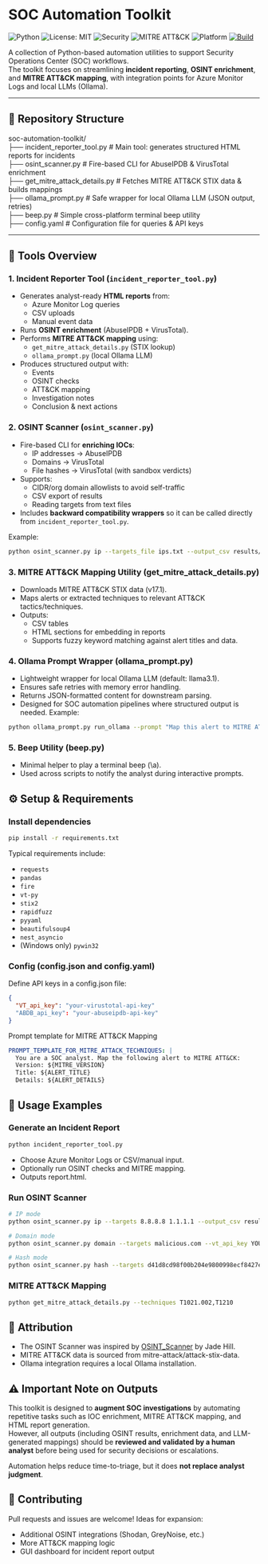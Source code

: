 # SOC Automation Toolkit

![Python](https://img.shields.io/badge/Python-3.10%2B-blue.svg)
![License: MIT](https://img.shields.io/badge/License-MIT-green.svg)
![Security](https://img.shields.io/badge/Focus-SOC%20Automation-red.svg)
![MITRE ATT&CK](https://img.shields.io/badge/MITRE%20ATT%26CK-v17.1-orange.svg)
![Platform](https://img.shields.io/badge/Platform-Windows%20%7C%20Linux%20%7C%20macOS-lightgrey.svg)
[![Build](https://github.com/MYoussef23/soc-automation-toolkit/actions/workflows/ci.yml/badge.svg)](https://github.com/MYoussef23/soc-automation-toolkit/actions/workflows/ci.yml)


A collection of Python-based automation utilities to support Security Operations Center (SOC) workflows.  
The toolkit focuses on streamlining **incident reporting**, **OSINT enrichment**, and **MITRE ATT&CK mapping**, with integration points for Azure Monitor Logs and local LLMs (Ollama).

---

## 📂 Repository Structure
soc-automation-toolkit/<br>
├── incident_reporter_tool.py # Main tool: generates structured HTML reports for incidents<br>
├── osint_scanner.py # Fire-based CLI for AbuseIPDB & VirusTotal enrichment<br>
├── get_mitre_attack_details.py # Fetches MITRE ATT&CK STIX data & builds mappings<br>
├── ollama_prompt.py # Safe wrapper for local Ollama LLM (JSON output, retries)<br>
├── beep.py # Simple cross-platform terminal beep utility<br>
├── config.yaml # Configuration file for queries & API keys

---

## 🚀 Tools Overview

### 1. Incident Reporter Tool (`incident_reporter_tool.py`)
- Generates analyst-ready **HTML reports** from:
  - Azure Monitor Log queries
  - CSV uploads
  - Manual event data
- Runs **OSINT enrichment** (AbuseIPDB + VirusTotal).
- Performs **MITRE ATT&CK mapping** using:
  - `get_mitre_attack_details.py` (STIX lookup)
  - `ollama_prompt.py` (local Ollama LLM)
- Produces structured output with:
  - Events
  - OSINT checks
  - ATT&CK mapping
  - Investigation notes
  - Conclusion & next actions

### 2. OSINT Scanner (`osint_scanner.py`)
- Fire-based CLI for **enriching IOCs**:
  - IP addresses → AbuseIPDB
  - Domains → VirusTotal
  - File hashes → VirusTotal (with sandbox verdicts)
- Supports:
  - CIDR/org domain allowlists to avoid self-traffic
  - CSV export of results
  - Reading targets from text files
- Includes **backward compatibility wrappers** so it can be called directly from `incident_reporter_tool.py`.

Example:
```bash
python osint_scanner.py ip --targets_file ips.txt --output_csv results/abuseipdb.csv
```
### 3. MITRE ATT&CK Mapping Utility (get_mitre_attack_details.py)
- Downloads MITRE ATT&CK STIX data (v17.1).
- Maps alerts or extracted techniques to relevant ATT&CK tactics/techniques.
- Outputs:
  - CSV tables
  - HTML sections for embedding in reports
  - Supports fuzzy keyword matching against alert titles and data.

### 4. Ollama Prompt Wrapper (ollama_prompt.py)
- Lightweight wrapper for local Ollama LLM (default: llama3.1).
- Ensures safe retries with memory error handling.
- Returns JSON-formatted content for downstream parsing.
- Designed for SOC automation pipelines where structured output is needed.
Example:
```bash
python ollama_prompt.py run_ollama --prompt "Map this alert to MITRE ATT&CK" --ollama_model llama3.1
```
### 5. Beep Utility (beep.py)
- Minimal helper to play a terminal beep (\a).
- Used across scripts to notify the analyst during interactive prompts.
## ⚙️ Setup & Requirements
### Install dependencies
```bash
pip install -r requirements.txt
```
Typical requirements include:
- `requests`
- `pandas`
- `fire`
- `vt-py`
- `stix2`
- `rapidfuzz`
- `pyyaml`
- `beautifulsoup4`
- `nest_asyncio`
- (Windows only) `pywin32`
### Config (config.json and config.yaml)
Define API keys in a config.json file:
```json
{
  "VT_api_key": "your-virustotal-api-key"
  "ABDB_api_key": "your-abuseipdb-api-key"
}
```
Prompt template for MITRE ATT&CK Mapping
```yaml
PROMPT_TEMPLATE_FOR_MITRE_ATTACK_TECHNIQUES: |
  You are a SOC analyst. Map the following alert to MITRE ATT&CK:
  Version: ${MITRE_VERSION}
  Title: ${ALERT_TITLE}
  Details: ${ALERT_DETAILS}
```
## 📝 Usage Examples
### Generate an Incident Report
```bash
python incident_reporter_tool.py
```
- Choose Azure Monitor Logs or CSV/manual input.
- Optionally run OSINT checks and MITRE mapping.
- Outputs report.html.
### Run OSINT Scanner
```bash
# IP mode
python osint_scanner.py ip --targets 8.8.8.8 1.1.1.1 --output_csv results/abuseipdb.csv --abuseipdb_api_key YOUR_KEY

# Domain mode
python osint_scanner.py domain --targets malicious.com --vt_api_key YOUR_KEY

# Hash mode
python osint_scanner.py hash --targets d41d8cd98f00b204e9800998ecf8427e --vt_api_key YOUR_KEY
```
### MITRE ATT&CK Mapping
```bash
python get_mitre_attack_details.py --techniques T1021.002,T1210
```
## 🔔 Attribution
- The OSINT Scanner was inspired by [OSINT_Scanner](https://github.com/jade-hill-sage/OSINT-Scanner) by Jade Hill.
- MITRE ATT&CK data is sourced from mitre-attack/attack-stix-data.
- Ollama integration requires a local Ollama installation.
## ⚠️ Important Note on Outputs
This toolkit is designed to **augment SOC investigations** by automating repetitive tasks such as IOC enrichment, MITRE ATT&CK mapping, and HTML report generation.  
However, all outputs (including OSINT results, enrichment data, and LLM-generated mappings) should be **reviewed and validated by a human analyst** before being used for security decisions or escalations.

Automation helps reduce time-to-triage, but it does **not replace analyst judgment**.
## 🙌 Contributing
Pull requests and issues are welcome!
Ideas for expansion:
  - Additional OSINT integrations (Shodan, GreyNoise, etc.)
  - More ATT&CK mapping logic
  - GUI dashboard for incident report output
